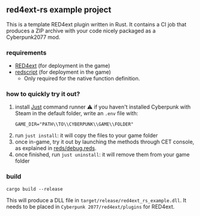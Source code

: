 ## red4ext-rs example project
This is a template RED4ext plugin written in Rust.
It contains a CI job that produces a ZIP archive with your code nicely packaged as a Cyberpunk2077 mod.

### requirements
- [RED4ext](https://github.com/WopsS/RED4ext.SDK) (for deployment in the game)
- [redscript](https://github.com/jac3km4/redscript) (for deployment in the game)
  - Only required for the native function definition.

### how to quickly try it out?

1. install [Just](https://github.com/casey/just#installation) command runner
   ⚠️ if you haven't installed Cyberpunk with Steam in the default folder,
      write an `.env` file with:
      ```.env
      GAME_DIR="PATH\\TO\\CYBERPUNK\\GAME\\FOLDER"
      ```
2. run `just install`: it will copy the files to your game folder
3. once in-game, try it out by launching the methods through CET console, as explained in [reds/debug.reds](./reds/debug.reds).
4. once finished, run `just uninstall`: it will remove them from your game folder

### build
```
cargo build --release
```
This will produce a DLL file in `target/release/red4ext_rs_example.dll`.
It needs to be placed in `Cyberpunk 2077/red4ext/plugins` for RED4ext.
